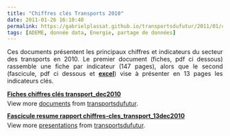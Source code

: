 ```yaml
---
title: "Chiffres clés Transports 2010"
date: 2011-01-26 16:10:48
permalink: https://gabrielplassat.github.io/transportsdufutur/2011/01/chiffres-cles-transports-2010.html
tags: [ADEME, donnée data, Energie, partage de données]
---
```


<p style="text-align: justify">Ces documents présentent les principaux chiffres et indicateurs du secteur des transports en 2010. Le premier document (fiches, pdf ci dessous) rassemble une fiche par indicateur (147 pages), alors que le second (fascicule, pdf ci dessous et <strong><a href="https://spreadsheets.google.com/ccc?key=0Au0CzLRVt-K9dHhJXzJURjVOYllXM1ZBSEw5WWpQZFE&hl=en&authkey=CI7knbsG#gid=0" target="_blank">excel</a></strong>) vise à présenter en 13 pages les indicateurs clés.</p>   <!--more-->   <div id="__ss_6709897" style="width: 477px"><strong style="margin: 12px 0 4px"><a href="http://www.slideshare.net/transportsdufutur/fiches-chiffres-cls-transportdec2010" title="Fiches chiffres clés transport_dec2010">Fiches chiffres clés transport_dec2010</a></strong>         <div style="padding: 5px 0 12px">View more <a href="http://www.slideshare.net/">documents</a> from <a href="http://www.slideshare.net/transportsdufutur">transportsdufutur</a>.</div> </div> <div id="__ss_6709898" style="width: 425px"><strong style="margin: 12px 0 4px"><a href="http://www.slideshare.net/transportsdufutur/fascicule-resume-rapport-chiffresclestransport13dec2010" title="Fascicule resume   rapport chiffres-cles_transport_13dec2010">Fascicule resume rapport chiffres-cles_transport_13dec2010</a></strong>         <div style="padding: 5px 0 12px">View more <a href="http://www.slideshare.net/">presentations</a> from <a href="http://www.slideshare.net/transportsdufutur">transportsdufutur</a>.</div> </div>
